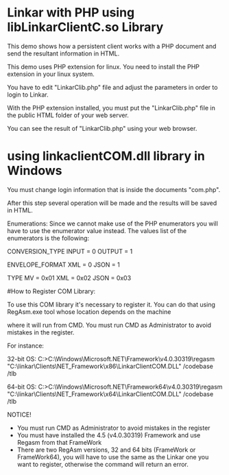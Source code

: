 # Linkar with PHP using libLinkarClientC.so Library

This demo shows how a persistent client works with a PHP document and send the resultant information in HTML.

This demo uses PHP extension for linux. You need  to install the PHP extension in your linux system.

You have to edit "LinkarClib.php" file and adjust the parameters in order to login to Linkar.

With the PHP extension installed, you must put the "LinkarClib.php" file in the public HTML folder of your web server.

You can see the result of "LinkarClib.php" using your web browser.

# using linkaclientCOM.dll library in Windows

You must change login information that is inside the documents "com.php".

After this step several operation will be made and the results will be saved in HTML.

Enumerations:
Since we cannot make use of the PHP enumerators you will have to use the enumerator value instead. The values list of the enumerators is the following:

CONVERSION_TYPE
INPUT = 0
OUTPUT = 1

ENVELOPE_FORMAT
XML = 0
JSON = 1

TYPE
MV = 0x01
XML = 0x02
JSON = 0x03 


#How to Register COM Library:

To use this COM library it's necessary  to register it. You can do that using RegAsm.exe tool whose location depends on the machine 

where it will run from CMD. You must run CMD as Administrator to avoid mistakes in the register.

For instance:

32-bit OS:
C:\>C:\Windows\Microsoft.NET\Framework\v4.0.30319\regasm "C:\linkar\Clients\NET_Framework\x86\LinkarClientCOM.DLL" /codebase /tlb

64-bit OS:
C:\>C:\Windows\Microsoft.NET\Framework64\v4.0.30319\regasm "C:\linkar\Clients\NET_Framework\x64\LinkarClientCOM.DLL" /codebase /tlb

 NOTICE!
- You must run CMD as Administrator to avoid mistakes in the register
- You must have installed the 4.5 (v4.0.30319) Framework and use Regasm from that FrameWork
- There are two RegAsm versions, 32 and 64 bits (FrameWork or FrameWork64), you will have to use the same as the Linkar one you want to register, otherwise the command will return an error.

 
